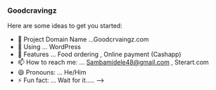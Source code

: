 ### Goodcravingz 
Here are some ideas to get you started:

- 🔭 Project Domain Name ...Goodcrvaingz.com
- 🌱 Using ... WordPress
- 👯 Features ... Food ordering , Online payment (Cashapp)
- 📫 How to reach me: ... Sambamidele48@gmail.com , Sterart.com
- 😄 Pronouns: ... He/Him
- ⚡ Fun fact: ... Wait for it.....
-->

